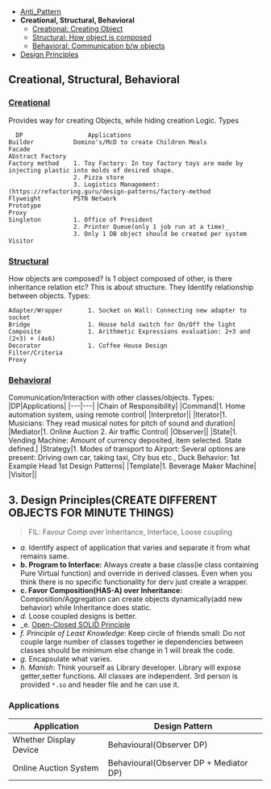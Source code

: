 - [Anti_Pattern](Anti_Pattern)
- **Creational, Structural, Behavioral**
  - [Creational: Creating Object](#c)
  - [Structural: How object is composed](#s)
  - [Behavioral: Communication b/w objects](#b)
- [Design Principles](#dp)

## Creational, Structural, Behavioral

<a name=c></a>
### [Creational](Creational)
Provides way for creating Objects, while hiding creation Logic. Types
```console
  DP                  Applications
Builder           Domino's/McD to create Children Meals
Facade
Abstract Factory
Factory method    1. Toy Factory: In toy factory toys are made by injecting plastic into molds of desired shape.
                  2. Pizza store
                  3. Logistics Management: (https://refactoring.guru/design-patterns/factory-method
Flyweight         PSTN Network
Prototype
Proxy
Singleton         1. Office of President
                  2. Printer Queue(only 1 job run at a time)_
                  3. Only 1 DB object should be created per system
Visitor
```

<a name=s></a>
### [Structural](Structural)
How objects are composed? Is 1 object composed of other, is there inheritance relation etc? This is about structure. They Identify relationship between objects. Types:
```console
Adapter/Wrapper       1. Socket on Wall: Connecting new adapter to socket
Bridge                1. House hold switch for On/Off the light
Composite             1. Arithmetic Expressions evaluation: 2+3 and (2+3) + (4x6)
Decorator             1. Coffee House Design
Filter/Criteria
Proxy
```

<a name=b></a>
### [Behavioral](Behavioral)
Communication/Interaction with other classes/objects. Types:
|DP|Applications|
|---|---|
|Chain of Responsibility|
|Command|1. Home automation system, using remote control|
|Interpretor||
|Iterator|1. Musicians: They read musical notes for pitch of sound and duration|
|Mediator|1. Online Auction 2. Air traffic Control|
|Observer||
|State|1. Vending Machine: Amount of currency deposited, item selected. State defined.|
|Strategy|1. Modes of transport to Airport: Several options are present: Driving own car, taking taxi, City bus etc., Duck Behavior: 1st Example Head 1st Design Patterns|
|Template|1. Beverage Maker Machine|
|Visitor||

<a name=dp></a>
## 3. Design Principles(CREATE DIFFERENT OBJECTS FOR MINUTE THINGS)
> FIL: Favour Comp over Inheritance, Interface, Loose coupling
- _a._ Identify aspect of application that varies and separate it from what remains same.
- **b. Program to Interface:** Always create a base class(ie class containing Pure Virtual function) and override in derived classes. Even when you think there is no specific functionality for derv just create a wrapper.
- **c. Favor Composition(HAS-A) over Inheritance:** Composition/Aggregation can create objects dynamically(add new behavior) while Inheritance does static.
- _d._ Loose coupled designs is better.
- _e. [Open-Closed SOLID Principle](/Languages/Programming_Languages/c++/OOPS_Principles)
- _f. Principle of Least Knowledge_: Keep circle of friends small: Do not couple large number of classes together ie dependencies between classes should be minimum else change in 1 will break the code.
- _g._ Encapsulate what varies.
- _h. Manish_: Think yourself as Library developer. Library will expose getter,setter functions. All classes are independent. 3rd person is provided `*.so` and header file and he can use it.

### Applications
|Application|Design Pattern|
|---|---|
|Whether Display Device|Behavioural(Observer DP)|
|Online Auction System|Behavioural(Observer DP + Mediator DP)|
